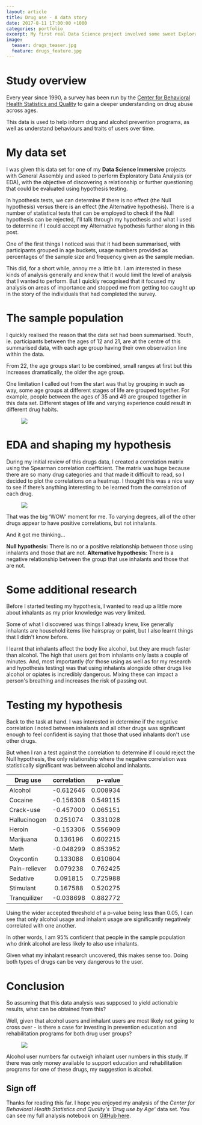 ```yaml
---
layout: article
title: Drug use - A data story
date: 2017-8-11 17:00:00 +1000
categories: portfolio
excerpt: My first real Data Science project involved some sweet Exploratory Data Analysis and hypothesis testing.
image:
  teaser: drugs_teaser.jpg
  feature: drugs_feature.jpg
---
```


# Study overview
Every year since 1990, a survey has been run by the [Center for Behavioral Health Statistics and Quality](https://www.icpsr.umich.edu/icpsrweb/content/SAMHDA/index.html) to gain a deeper understanding on drug abuse across ages.

This data is used to help inform drug and alcohol prevention programs, as well as understand behaviours and traits of users over time.

# My data set
I was given this data set for one of my __Data Science Immersive__ projects with General Assembly and asked to perform Exploratory Data Analysis (or EDA), with the objective of discovering a relationship or further questioning that could be evaluated using hypothesis testing.

In hypothesis tests, we can determine if there is no effect (the Null hypothesis) versus there is an effect (the Alternative hypothesis). There is a number of statistical tests that can be employed to check if the Null hypothesis can be rejected, I'll talk through my hypothesis and what I used to determine if I could accept my Alternative hypothesis further along in this post.

One of the first things I noticed was that it had been summarised, with participants grouped in age buckets, usage numbers provided as percentages of the sample size and frequency given as the sample median.

This did, for a short while, annoy me a little bit. I am interested in these kinds of analysis generally and knew that it would limit the level of analysis that I wanted to perform. But I quickly recognised that it focused my analysis on areas of importance and stopped me from getting too caught up in the story of the individuals that had completed the survey.

# The sample population
I quickly realised the reason that the data set had been summarised. Youth, ie. participants between the ages of 12 and 21, are at the centre of this summarised data, with each age group having their own observation line within the data.

From 22, the age groups start to be combined, small ranges at first but this increases dramatically, the older the age group.

One limitation I called out from the start was that by grouping in such as way, some age groups at different stages of life are grouped together. For example, people between the ages of 35 and 49 are grouped together in this data set. Different stages of life and varying experience could result in different drug habits.

<figure>
  <img src="images/p2_participants.png">
</figure>

# EDA and shaping my hypothesis
During my initial review of this drugs data, I created a correlation matrix using the Spearman correlation coefficient.
The matrix was huge because there are so many drug categories and that made it difficult to read, so I decided to plot the correlations on a heatmap. I thought this was a nice way to see if there’s anything interesting to be learned from the correlation of each drug.

<figure>
  <img src="images/p2_corr_map.png">
</figure>

That was the big ‘WOW’ moment for me. To varying degrees, all of the other drugs appear to have positive correlations, but not inhalants.

And it got me thinking…

__Null hypothesis:__ There is no or a positive relationship between those using inhalants and those that are not.
__Alternative hypothesis:__ There is a negative relationship between the group that use inhalants and those that are not.

# Some additional research
Before I started testing my hypothesis, I wanted to read up a little more about inhalants as my prior knowledge was very limited.

Some of what I discovered was things I already knew, like generally inhalants are household items like hairspray or paint, but I also learnt things that I didn't know before.

I learnt that inhalants affect the body like alcohol, but they are much faster than alcohol. The high that users get from inhalants only lasts a couple of minutes. And, most importantly (for those using as well as for my research and hypothesis testing) was that using inhalants alongside other drugs like alcohol or opiates is incredibly dangerous. Mixing these can impact a person's breathing and increases the risk of passing out.

# Testing my hypothesis
Back to the task at hand. I was interested in determine if the negative correlation I noted between inhalants and all other drugs was significant enough to feel confident is saying that those that used inhalants don't use other drugs.

But when I ran a test against the correlation to determine if I could reject the Null hypothesis, the only relationship where the negative correlation was statistically significant was between alcohol and inhalants.

| Drug use    | correlation	| p-value |
| ------------- |:-------------:| -----:|
| Alcohol |	-0.612646 |	0.008934 |
| Cocaine	| -0.156308	| 0.549115 |
| Crack-use	| -0.457000	| 0.065151 |
| Hallucinogen |	0.251074 |	0.331028 |
| Heroin	| -0.153306	| 0.556909 |
| Marijuana	| 0.136196	| 0.602215 |
| Meth	| -0.048299	| 0.853952 |
| Oxycontin	| 0.133088	| 0.610604 |
| Pain-reliever |	0.079238	| 0.762425 |
| Sedative |	0.091815 |	0.725988 |
| Stimulant |	0.167588 | 0.520275 |
| Tranquilizer | -0.038698 | 0.882772 |

Using the wider accepted threshold of a p-value being less than 0.05, I can see that only alcohol usage and inhalant usage are significantly negatively correlated with one another.

In other words, I am 95% confident that people in the sample population who drink alcohol are less likely to also use inhalants.

Given what my inhalant research uncovered, this makes sense too. Doing both types of drugs can be very dangerous to the user.

# Conclusion
So assuming that this data analysis was supposed to yield actionable results, what can be obtained from this?

Well, given that alcohol users and inhalant users are most likely not going to cross over - is there a case for investing in prevention education and rehabilitation programs for both drug user groups?

<figure>
  <img src="images/p2_alcohol_vs_inhalant.png">
</figure>

Alcohol user numbers far outweigh inhalant user numbers in this study. If there was only money available to support education and rehabilitation programs for one of these drugs, my suggestion is alcohol.

## Sign off
Thanks for reading this far. I hope you enjoyed my analysis of the _Center for Behavioral Health Statistics and Quality's 'Drug use by Age'_ data set. You can see my full analysis notebook on [GitHub here](https://github.com/laurenscoble/GA-DSi-projects/blob/master/GA-DSI-Project2.ipynb).
